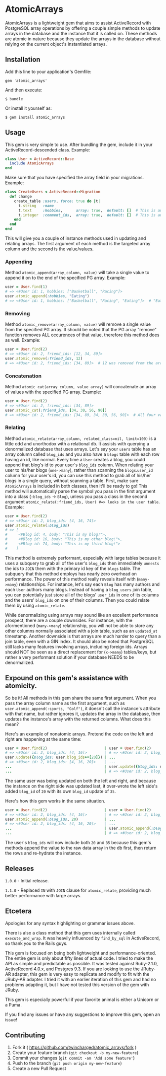 # AtomicArrays

AtomicArrays is a lightweight gem that aims to assist ActiveRecord with PostgreSQL array operations by offering a couple simple methods to update arrays in the database and the instance that it is called on. These methods are atomic in nature because they update the arrays in the database without relying on the current object's instantiated arrays.

## Installation

Add this line to your application's Gemfile:

    gem 'atomic_arrays'

And then execute:

    $ bundle

Or install it yourself as:

    $ gem install atomic_arrays

## Usage
This gem is very simple to use. After bundling the gem, include it in your ActiveRecord-descended class. Example:
```ruby
class User < ActiveRecord::Base
  include AtomicArrays
end
```
Make sure that you have specified the array field in your migrations. Example:
```ruby
class CreateUsers < ActiveRecord::Migration
  def change
    create_table :users, force: true do |t|
      t.string   :name
      t.text     :hobbies,      array: true,  default: []  # This is an array of strings
      t.integer  :comment_ids,  array: true,  default: []  # This is an array of ints
    end
  end
end
```

This will give you a couple of instance methods used in updating and relating arrays. The first argument of each method is the targeted array column and the second is the value/values.

### Appending
Method `atomic_append(array_column, value)` will take a single value to append it on to the end of the specified PG array. Example:
```ruby
user = User.find(1)
# => <#User id: 1, hobbies: ["Basketball", "Racing"]>
user.atomic_append(:hobbies, "Eating")
# => <#User id: 1, hobbies: ["Basketball", "Racing", "Eating"]>  # "Eating" was appended to the array in the db.
```

### Removing
Method `atomic_remove(array_column, value)` will remove a single value from the specified PG array. It should be noted that the PG array "remove" function removes ALL occurences of that value, therefore this method does as well. Example:
```ruby
user = User.find(2)
# => <#User id: 2, friend_ids: [12, 34, 89]>
user.atomic_remove(:friend_ids, 12)
# => <#User id: 2, friend_ids: [34, 89]>  # 12 was removed from the array in the db.
```

### Concatenation
Method `atomic_cat(array_column, value_array)` will concatenate an array of values with the specified PG array. Example:
```ruby
user = User.find(2)
# => <#User id: 2, friend_ids: [34, 89]>
user.atomic_cat(:friend_ids, [34, 30, 56, 90])
# => <#User id: 2, friend_ids: [34, 89, 34, 30, 56, 90]>  # All four values were concatenated with the array in the db.
```

### Relating
Method `atomic_relate(array_column, related_class=nil, limit=100)` is a little odd and unorthodox with a relational db. It assists with querying a denormalized database that uses arrays. Let's say your `users` table has an array column called `blog_ids` and you also have a `blogs` table with each row having an id, like normal. Every time a `User` creates a blog, you could append that blog's id to your user's `blog_ids` column. When relating your user to his/her blogs (`one->many`), rather than scanning the `blogs`.`user_id` column for your user's id, you can use this method to grab all of his/her blogs in a single query, without scanning a table. First, make sure `AtomicArrays` is included in both classes, then it'll be ready to go! This method will automatically parse the symbol you pass in the first argument into a class (`:blog_ids` -> `Blog`), unless you pass a class in the second argument `atomic_relate(:friend_ids, User) #=> looks in the user table`. Example:
```ruby
user = User.find(2)
# => <#User id: 2, blog_ids: [4, 16, 74]>
user.atomic_relate(:blog_ids)
# => [
#     <#Blog id: 4, body: "This is my blog!">,
#     <#Blog id: 16, body: "This is my other blog!">,
#     <#Blog id: 74, body: "This is my third blog!">
#    ]
```
This method is extremely performant, especially with large tables because it uses a subquery to grab all of the user's `blog_ids` then immediately `unnests` the ids to `JOIN` them with the primary id key of the `blogs` table. The subquery that this method employs has nearly zero overhead on performance. The power of this method really reveals itself with (`many->many`) relationships. For instance, let's say each `Blog` has many authors and each `User` authors many blogs. Instead of having a `blog_users` join table, you can potentially just store all of the blogs' `user_ids` in one of its columns and the users' `blog_ids` on one of their columns. Then you could relate them by using `atomic_relate`.

While denormalizing using arrays may sound like an excellent performance prospect, there are a couple downsides. For instance, with the aformentioned (`many->many`) relationship, you will not be able to store any other columns normally associated with a join table, such as an `updated_at` timestamp. Another downside is that arrays are much harder to query than a join table, even with a GIN index. It should also be noted that PostgreSQL still lacks many features involving arrays, including foreign ids. Arrays should NOT be seen as a direct replacement for (`x->many`) tables/keys, but rather a very performant solution if your database NEEDS to be denormalized.


## Expound on this gem's assistance with atomicity.
So be it! All methods in this gem share the same first argument. When you pass the array column name as the first argument, such as `user.atomic_append(:sports, "Golf")`, it doesn't call the instance's attribute with that name, but rather ignores it, updates the array in the database, then updates the instance's array with the returned columns. What does this mean?

Here's an example of nonatomic arrays. Pretend the code on the left and right are happening at the same time:
```ruby
user = User.find(2)                          | user = User.find(2)
# => <#User id: 2, blog_ids: [4, 16]>        | # => <#User id: 2, blog_ids: [4, 16]>
user.update({blog_ids: user.blog_ids+=[20]}) | ...  
# => <#User id: 2, blog_ids: [4, 16, 20]>    | ...
...                                          | user.update({blog_ids: user.blog_ids+=[35]})
...                                          | # => <#User id: 2, blog_ids: [4, 16, 35]>
```
The same user was being updated on both the left and right, and because the instance on the right side was updated last, it over-wrote the left side's added `blog_id` of `20` with its own `blog_id` update of `35`.

Here's how this gem works in the same situation.
```ruby
user = User.find(2)                          | user = User.find(2)
# => <#User id: 2, blog_ids: [4, 16]>        | # => <#User id: 2, blog_ids: [4, 16]>
user.atomic_append(:blog_ids, 20)            | ...
# => <#User id: 2, blog_ids: [4, 16, 20]>    | ...
...                                          | user.atomic_append(:blog_ids, 35)
...                                          | # => <#User id: 2, blog_ids: [4, 16, 20, 35]>
```
The user's `blog_ids` will now include both `20` and `35` because this gem's methods append the value to the raw data array in the db first, then return the rows and re-hydrate the instance.

## Releases

`1.0.0` - Initial release.

`1.1.0` - Replaced `IN` with `JOIN` clause for `atomic_relate`, providing much better performance with large arrays.


## Etcetera

Apologies for any syntax highlighting or grammar issues above.

There is also a class method that this gem uses internally called `execute_and_wrap`. It was heavily influenced by `find_by_sql` in ActiveRecord, so thank you to the Rails guys.

This gem is focused on being both lightweight and performance-oriented. The entire gem is only about fifty lines of actual code. I tried to make the API as simple and predictable as possible. It was tested against Ruby-2.1.0, ActiveRecord 4.0.x, and Postgres 9.3. If you are looking to use the JRuby-AR adapter, this gem is very easy to replicate and modify to fit with the JRuby-AR adapter. I tried it with an earlier iteration of this gem and had no problems adapting it, but I have not tested this version of the gem with JRuby.

This gem is especially powerful if your favorite animal is either a Unicorn or a Puma.

If you find any issues or have any suggestions to improve this gem, open an issue!



## Contributing

1. Fork it ( https://github.com/twincharged/atomic_arrays/fork )
2. Create your feature branch (`git checkout -b my-new-feature`)
3. Commit your changes (`git commit -am 'Add some feature'`)
4. Push to the branch (`git push origin my-new-feature`)
5. Create a new Pull Request
